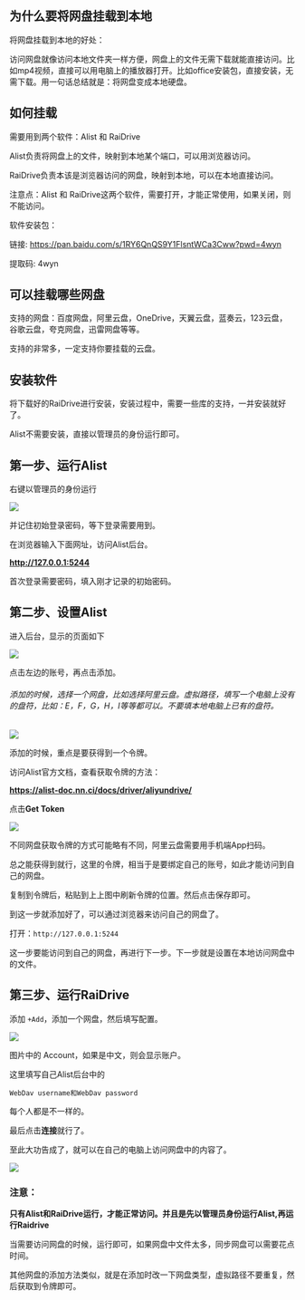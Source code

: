 ## 为什么要将网盘挂载到本地

将网盘挂载到本地的好处：

访问网盘就像访问本地文件夹一样方便，网盘上的文件无需下载就能直接访问。比如mp4视频，直接可以用电脑上的播放器打开。比如office安装包，直接安装，无需下载。用一句话总结就是：将网盘变成本地硬盘。

## 如何挂载

需要用到两个软件：Alist 和 RaiDrive

Alist负责将网盘上的文件，映射到本地某个端口，可以用浏览器访问。

RaiDrive负责本该是浏览器访问的网盘，映射到本地，可以在本地直接访问。

注意点：Alist 和 RaiDrive这两个软件，需要打开，才能正常使用，如果关闭，则不能访问。

软件安装包：

链接: https://pan.baidu.com/s/1RY6QnQS9Y1FlsntWCa3Cww?pwd=4wyn 

提取码: 4wyn 

## 可以挂载哪些网盘

支持的网盘：百度网盘，阿里云盘，OneDrive，天翼云盘，蓝奏云，123云盘，谷歌云盘，夸克网盘，迅雷网盘等等。

支持的非常多，一定支持你要挂载的云盘。

## 安装软件

将下载好的RaiDrive进行安装，安装过程中，需要一些库的支持，一并安装就好了。

Alist不需要安装，直接以管理员的身份运行即可。

## 第一步、运行Alist

右键以管理员的身份运行

![](https://cdn.staticaly.com/gh/symbolworld/PicGo@master/img/alist页面.png)

并记住初始登录密码，等下登录需要用到。

在浏览器输入下面网址，访问Alist后台。

**http://127.0.0.1:5244**

首次登录需要密码，填入刚才记录的初始密码。

## 第二步、设置Alist

进入后台，显示的页面如下

![](https://cdn.staticaly.com/gh/symbolworld/PicGo@master/img/Alist页面2.png)

点击左边的账号，再点击添加。

###### 添加的时候，选择一个网盘，比如选择阿里云盘。虚拟路径，填写一个电脑上没有的盘符，比如：E，F，G，H，I等等都可以。不要填本地电脑上已有的盘符。

![](https://cdn.staticaly.com/gh/symbolworld/PicGo@master/img/令牌.png)

添加的时候，重点是要获得到一个令牌。

访问Alist官方文档，查看获取令牌的方法：

**https://alist-doc.nn.ci/docs/driver/aliyundrive/**

点击**Get Token**

![](https://cdn.staticaly.com/gh/symbolworld/PicGo@master/img/获得令牌.png)

不同网盘获取令牌的方式可能略有不同，阿里云盘需要用手机端App扫码。

总之能获得到就行，这里的令牌，相当于是要绑定自己的账号，如此才能访问到自己的网盘。

复制到令牌后，粘贴到上上图中刷新令牌的位置。然后点击保存即可。

到这一步就添加好了，可以通过浏览器来访问自己的网盘了。

打开：`http://127.0.0.1:5244`

这一步要能访问到自己的网盘，再进行下一步。下一步就是设置在本地访问网盘中的文件。

## 第三步、运行RaiDrive

添加 `+Add`，添加一个网盘，然后填写配置。

![](https://cdn.staticaly.com/gh/symbolworld/PicGo@master/img/rai.jpg)

图片中的 Account，如果是中文，则会显示账户。

这里填写自己Alist后台中的 

`WebDav username和WebDav password`

每个人都是不一样的。

最后点击**连接**就行了。

至此大功告成了，就可以在自己的电脑上访问网盘中的内容了。

![](https://cdn.staticaly.com/gh/symbolworld/PicGo@master/img/OK.png)

### 注意：

**只有Alist和RaiDrive运行，才能正常访问。并且是先以管理员身份运行Alist,再运行Raidrive**

当需要访问网盘的时候，运行即可，如果网盘中文件太多，同步网盘可以需要花点时间。

其他网盘的添加方法类似，就是在添加时改一下网盘类型，虚拟路径不要重复，然后获取到令牌即可。